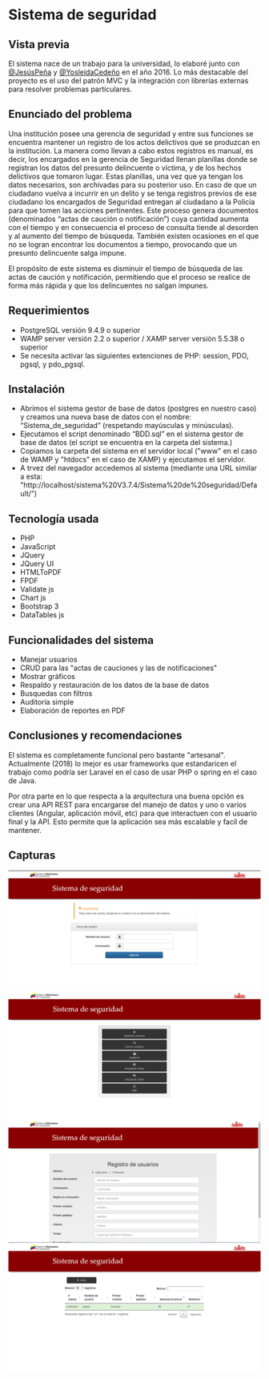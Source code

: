 # Sistema de seguridad

## Vista previa
El sistema nace de un trabajo para la universidad, lo elaboré junto con [@JesúsPeña](https://www.linkedin.com/in/jesús-gabriel-peña-1b37a113a/) y [@YosleidaCedeño](https://www.linkedin.com/in/yosleida-cede%C3%B1o-1aa450102/?originalSubdomain=ec) en el año 2016. Lo más destacable del proyecto es el uso del patrón MVC y la integración con librerías externas para resolver problemas particulares.

## Enunciado del problema

Una institución posee una gerencia de seguridad y entre sus funciones se encuentra mantener un registro de los actos delictivos que se produzcan en la institución. La manera como llevan a cabo estos registros es manual, es decir, los encargados en la gerencia de Seguridad llenan planillas donde se registran los datos del presunto delincuente o víctima, y de los hechos delictivos que tomaron lugar. Estas planillas, una vez que ya tengan los datos necesarios, son archivadas para su posterior uso. En caso de que un ciudadano vuelva a incurrir en un delito y se tenga registros previos de ese ciudadano los encargados de Seguridad entregan al ciudadano a la Policía para que tomen las acciones pertinentes. Este proceso genera documentos (denominados “actas de caución o notificación”) cuya cantidad aumenta con el tiempo y en consecuencia el proceso de consulta tiende al desorden y al aumento del tiempo de búsqueda. También existen ocasiones en el que no se logran encontrar los documentos a tiempo, provocando que un presunto delincuente salga impune.

El propósito de este sistema es disminuir el tiempo de búsqueda de las actas de caución y notificación, permitiendo que el proceso se realice de forma más rápida y que los delincuentes no salgan impunes. 

## Requerimientos

*  PostgreSQL versión 9.4.9 o superior
* WAMP server versión 2.2 o superior / XAMP server versión 5.5.38 o superior
* Se necesita activar las siguientes extenciones de PHP: session, PDO, pgsql, y pdo_pgsql.  

## Instalación

* Abrimos el sistema gestor de base de datos (postgres en nuestro caso) y creamos una nueva base de datos con el nombre: “Sistema_de_seguridad” (respetando mayúsculas y minúsculas).
* Ejecutamos el script denominado “BDD.sql” en el sistema gestor de base de datos  (el script se encuentra en la carpeta del sistema.)
* Copiamos la carpeta del sistema en el servidor local ("www" en el caso de WAMP y "htdocs" en el caso de XAMP) y ejecutamos el servidor.
* A trvez del navegador accedemos al sistema (mediante una URL similar a esta: "http://localhost/sistema%20V3.7.4/Sistema%20de%20seguridad/Default/")

## Tecnología usada

* PHP
* JavaScript
* JQuery
* JQuery UI
* HTMLToPDF
* FPDF
* Validate js
* Chart js
* Bootstrap 3
* DataTables js


## Funcionalidades del sistema

* Manejar usuarios 
* CRUD para las "actas de cauciones y las de notificaciones"
* Mostrar gráficos
* Respaldo y restauración de los datos de la base de datos
* Busquedas con filtros
* Auditoría simple
* Elaboración de reportes en PDF

## Conclusiones y recomendaciones

El sistema es completamente funcional pero bastante "artesanal". Actualmente (2018) lo mejor es usar frameworks que estandaricen el trabajo como podría ser Laravel en el caso de usar PHP o spring en el caso de Java. 

Por otra parte en lo que respecta a la arquitectura una buena opción es crear una API REST para encargarse del manejo de datos y uno o varios clientes (Angular, aplicación móvil, etc) para que interactuen con el usuario final y la API. Esto permite que la aplicación sea más escalable y facil de mantener. 

## Capturas

![Captura1](Captura1.PNG)
![Captura2](Captura2.PNG)
![Captura3](Captura3.PNG)
![Captura4](Captura4.PNG)
